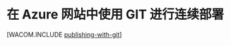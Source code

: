 <properties 
	pageTitle="在 Azure 网站中使用 GIT 进行连续部署" 
	description="了解如何使用 Git 发布 Azure Web 应用，然后再启用从 Bitbucket、CodePlex、Dropbox、GitHub 或 Mercurial 进行连续部署。" 
	services="app-service\web" 
	documentationCenter=".net" 
	authors="cephalin" 
	manager="wpickett" 
	editor="mollybos"/>

<tags 
	ms.service="app-service-web" 
	ms.date="09/16/2015" 
	wacn.date="11/02/2015"/>

# 在 Azure 网站中使用 GIT 进行连续部署
[WACOM.INCLUDE [publishing-with-git](../includes/publishing-with-git.md)]

<!---HONumber=76-->